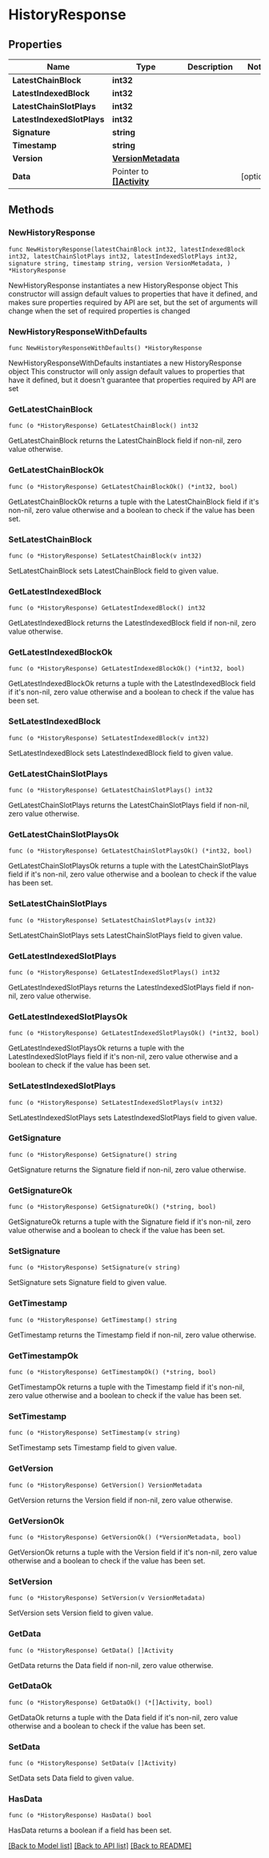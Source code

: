 # HistoryResponse

## Properties

Name | Type | Description | Notes
------------ | ------------- | ------------- | -------------
**LatestChainBlock** | **int32** |  | 
**LatestIndexedBlock** | **int32** |  | 
**LatestChainSlotPlays** | **int32** |  | 
**LatestIndexedSlotPlays** | **int32** |  | 
**Signature** | **string** |  | 
**Timestamp** | **string** |  | 
**Version** | [**VersionMetadata**](VersionMetadata.md) |  | 
**Data** | Pointer to [**[]Activity**](Activity.md) |  | [optional] 

## Methods

### NewHistoryResponse

`func NewHistoryResponse(latestChainBlock int32, latestIndexedBlock int32, latestChainSlotPlays int32, latestIndexedSlotPlays int32, signature string, timestamp string, version VersionMetadata, ) *HistoryResponse`

NewHistoryResponse instantiates a new HistoryResponse object
This constructor will assign default values to properties that have it defined,
and makes sure properties required by API are set, but the set of arguments
will change when the set of required properties is changed

### NewHistoryResponseWithDefaults

`func NewHistoryResponseWithDefaults() *HistoryResponse`

NewHistoryResponseWithDefaults instantiates a new HistoryResponse object
This constructor will only assign default values to properties that have it defined,
but it doesn't guarantee that properties required by API are set

### GetLatestChainBlock

`func (o *HistoryResponse) GetLatestChainBlock() int32`

GetLatestChainBlock returns the LatestChainBlock field if non-nil, zero value otherwise.

### GetLatestChainBlockOk

`func (o *HistoryResponse) GetLatestChainBlockOk() (*int32, bool)`

GetLatestChainBlockOk returns a tuple with the LatestChainBlock field if it's non-nil, zero value otherwise
and a boolean to check if the value has been set.

### SetLatestChainBlock

`func (o *HistoryResponse) SetLatestChainBlock(v int32)`

SetLatestChainBlock sets LatestChainBlock field to given value.


### GetLatestIndexedBlock

`func (o *HistoryResponse) GetLatestIndexedBlock() int32`

GetLatestIndexedBlock returns the LatestIndexedBlock field if non-nil, zero value otherwise.

### GetLatestIndexedBlockOk

`func (o *HistoryResponse) GetLatestIndexedBlockOk() (*int32, bool)`

GetLatestIndexedBlockOk returns a tuple with the LatestIndexedBlock field if it's non-nil, zero value otherwise
and a boolean to check if the value has been set.

### SetLatestIndexedBlock

`func (o *HistoryResponse) SetLatestIndexedBlock(v int32)`

SetLatestIndexedBlock sets LatestIndexedBlock field to given value.


### GetLatestChainSlotPlays

`func (o *HistoryResponse) GetLatestChainSlotPlays() int32`

GetLatestChainSlotPlays returns the LatestChainSlotPlays field if non-nil, zero value otherwise.

### GetLatestChainSlotPlaysOk

`func (o *HistoryResponse) GetLatestChainSlotPlaysOk() (*int32, bool)`

GetLatestChainSlotPlaysOk returns a tuple with the LatestChainSlotPlays field if it's non-nil, zero value otherwise
and a boolean to check if the value has been set.

### SetLatestChainSlotPlays

`func (o *HistoryResponse) SetLatestChainSlotPlays(v int32)`

SetLatestChainSlotPlays sets LatestChainSlotPlays field to given value.


### GetLatestIndexedSlotPlays

`func (o *HistoryResponse) GetLatestIndexedSlotPlays() int32`

GetLatestIndexedSlotPlays returns the LatestIndexedSlotPlays field if non-nil, zero value otherwise.

### GetLatestIndexedSlotPlaysOk

`func (o *HistoryResponse) GetLatestIndexedSlotPlaysOk() (*int32, bool)`

GetLatestIndexedSlotPlaysOk returns a tuple with the LatestIndexedSlotPlays field if it's non-nil, zero value otherwise
and a boolean to check if the value has been set.

### SetLatestIndexedSlotPlays

`func (o *HistoryResponse) SetLatestIndexedSlotPlays(v int32)`

SetLatestIndexedSlotPlays sets LatestIndexedSlotPlays field to given value.


### GetSignature

`func (o *HistoryResponse) GetSignature() string`

GetSignature returns the Signature field if non-nil, zero value otherwise.

### GetSignatureOk

`func (o *HistoryResponse) GetSignatureOk() (*string, bool)`

GetSignatureOk returns a tuple with the Signature field if it's non-nil, zero value otherwise
and a boolean to check if the value has been set.

### SetSignature

`func (o *HistoryResponse) SetSignature(v string)`

SetSignature sets Signature field to given value.


### GetTimestamp

`func (o *HistoryResponse) GetTimestamp() string`

GetTimestamp returns the Timestamp field if non-nil, zero value otherwise.

### GetTimestampOk

`func (o *HistoryResponse) GetTimestampOk() (*string, bool)`

GetTimestampOk returns a tuple with the Timestamp field if it's non-nil, zero value otherwise
and a boolean to check if the value has been set.

### SetTimestamp

`func (o *HistoryResponse) SetTimestamp(v string)`

SetTimestamp sets Timestamp field to given value.


### GetVersion

`func (o *HistoryResponse) GetVersion() VersionMetadata`

GetVersion returns the Version field if non-nil, zero value otherwise.

### GetVersionOk

`func (o *HistoryResponse) GetVersionOk() (*VersionMetadata, bool)`

GetVersionOk returns a tuple with the Version field if it's non-nil, zero value otherwise
and a boolean to check if the value has been set.

### SetVersion

`func (o *HistoryResponse) SetVersion(v VersionMetadata)`

SetVersion sets Version field to given value.


### GetData

`func (o *HistoryResponse) GetData() []Activity`

GetData returns the Data field if non-nil, zero value otherwise.

### GetDataOk

`func (o *HistoryResponse) GetDataOk() (*[]Activity, bool)`

GetDataOk returns a tuple with the Data field if it's non-nil, zero value otherwise
and a boolean to check if the value has been set.

### SetData

`func (o *HistoryResponse) SetData(v []Activity)`

SetData sets Data field to given value.

### HasData

`func (o *HistoryResponse) HasData() bool`

HasData returns a boolean if a field has been set.


[[Back to Model list]](../README.md#documentation-for-models) [[Back to API list]](../README.md#documentation-for-api-endpoints) [[Back to README]](../README.md)


